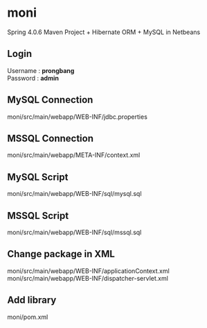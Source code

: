 # moni
Spring 4.0.6 Maven Project + Hibernate ORM + MySQL in Netbeans

<h2>Login</h2>
Username : <b>prongbang</b><br/>
Password : <b>admin</b><br/>

<h2>MySQL Connection</h2>
moni/src/main/webapp/WEB-INF/jdbc.properties<br/>

<h2>MSSQL Connection</h2>
moni/src/main/webapp/META-INF/context.xml<br/>

<h2>MySQL Script</h2>
moni/src/main/webapp/WEB-INF/sql/mysql.sql<br/>

<h2>MSSQL Script</h2>
moni/src/main/webapp/WEB-INF/sql/mssql.sql<br/>

<h2>Change package in XML</h2>
moni/src/main/webapp/WEB-INF/applicationContext.xml<br/>
moni/src/main/webapp/WEB-INF/dispatcher-servlet.xml<br/>

<h2>Add library</h2>
moni/pom.xml<br/>
